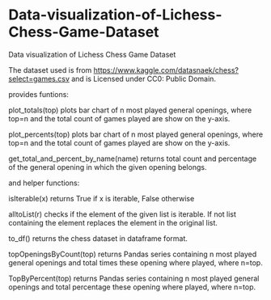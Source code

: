 # Data-visualization-of-Lichess-Chess-Game-Dataset
Data visualization of Lichess Chess Game Dataset

The dataset used is from https://www.kaggle.com/datasnaek/chess?select=games.csv
and is Licensed under CC0: Public Domain. 


provides funtions:

plot_totals(top)
plots bar chart of n most played general openings, where top=n and the total count of games played are show on the y-axis.

plot_percents(top)
plots bar chart of n most played general openings, where top=n and the total count of games played are show on the y-axis.

get_total_and_percent_by_name(name)
returns total count and percentage of the general opening in which the given opening belongs.


and helper functions:

isIterable(x)
returns True if x is iterable, False otherwise

alltoList(r)
checks if the element of the given list is iterable. If not list containing the element replaces the element in the original list.

to_df()
returns the chess dataset in dataframe format.

topOpeningsByCount(top)
returns Pandas series containing n most played general openings and total times these opening where played, where n=top.

TopByPercent(top)
returns Pandas series containing n most played general openings and total percentage these opening where played, where n=top.


